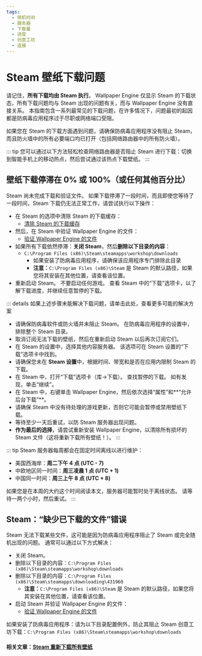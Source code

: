 ```yaml
---
tags:
  - 停机时间
  - 服务器
  - 下载量
  - 进度
  - 创意工坊
  - 连接
---
```


# Steam 壁纸下载问题

请记住，**所有下载均由 Steam 执行**。 Wallpaper Engine 仅显示 Steam 的下载状态，所有下载问题均与 Steam 出现的问题有关，而与 Wallpaper Engine 没有直接关系。 本指南包含一系列最常见的下载问题，在许多情况下，问题最初的起因都是防病毒应用程序过于尽职或网络端口受阻。

如果您在 Steam 的下载方面遇到问题，请确保防病毒应用程序没有阻止 Steam，而且防火墙中的所有必要端口均已打开（包括网络路由器中的所有防火墙）。

::: tip
您可以通过以下方法轻松检查网络路由器是否阻止 Steam 进行下载：切换到智能手机上的移动热点，然后尝试通过该热点下载壁纸。
:::

## 壁纸下载停滞在 0% 或 100%（或任何其他百分比）
Steam 尚未完成下载和验证文件。 如果下载停滞了一段时间，而且即使您等待了一段时间，Steam 下载仍无法正常工作，请尝试执行以下操作：

* 在 Steam 的选项中清除 Steam 的下载缓存：
  * [清除 Steam 的下载缓存](https://support.steampowered.com/kb_article.php?ref=3134-TIAL-4638)
* 然后，在 Steam 中验证 Wallpaper Engine 的文件：
  * [验证 Wallpaper Engine 的文件](https://support.steampowered.com/kb_article.php?ref=2037-QEUH-3335)
* 如果所有下载依然停滞：**关闭 Steam**，然后**删除以下目录的内容**：
  * `C:\Program Files (x86)\Steam\steamapps\workshop\downloads`
    * 如果安装了防病毒应用程序，请确保该应用程序专门排除此目录
    * **注意：**`C:\Program Files (x86)\Steam` 是 Steam 的默认路径，如果您将其安装在其他位置，请查看该位置。
* 重新启动 Steam。 不要启动任何游戏。 查看 Steam 中的“下载”选项卡，以了解下载进度，并继续任意暂停的下载。

::: details
如果上述步骤未能解决下载问题，请单击此处，查看更多可能的解决方案
* 请确保防病毒软件或防火墙并未阻止 Steam。 在防病毒应用程序的设置中，排除整个 Steam 目录。
* 取消订阅无法下载的壁纸，然后在重新启动 Steam 以后再次订阅它们。
* 在 Steam 的设置中，选择其他内容服务器。 该选项可在 Steam 设置的“下载”选项卡中找到。
* 请确保您未在 **Steam 设置**中，根据时间、带宽和是否在应用内限制 Steam 的下载。
* 在 Steam 中，打开“下载”选项卡（库->下载）。 查找暂停的下载。 如有发现，单击“继续”。
* 在 Steam 中，右键单击 Wallpaper Engine，然后依次选择“属性”和**“允许后台下载”**。
* 请确保 Steam 中没有待处理的游戏更新，否则它可能会暂停或禁用壁纸下载。
* 等待至少一天后重试，以防 Steam 服务器出现问题。
* **作为最后的选择**，请尝试重新安装 Wallpaper Engine，以清除所有损坏的 Steam 文件（这将重新下载所有壁纸！）。
:::

::: tip
Steam 服务器每周都会在固定时间离线以进行维护：

* 美国西海岸：**周二下午 4 点 (UTC - 7)**
* 中欧地区同一时间：**周三凌晨 1 点 (UTC + 1)**
* 中国同一时间：**周三上午 8 点 (UTC + 8)**

如果您是在本周的大约这个时间阅读本文，服务器可能暂时处于离线状态。 请等待一两个小时，然后重试。
:::

## Steam：“缺少已下载的文件”错误

Steam 无法下载某些文件，这可能是因为防病毒应用程序阻止了 Steam 或完全随机出现的问题。 通常可以通过以下方式解决：

* 关闭 Steam。
* 删除以下目录的内容：`C:\Program Files (x86)\Steam\steamapps\workshop\downloads`
* 删除以下目录的内容：`C:\Program Files (x86)\Steam\steamapps\downloading\431960`
  * **注意：**`C:\Program Files (x86)\Steam` 是 Steam 的默认路径，如果您将其安装在其他位置，请查看该位置。
* 启动 Steam 并验证 Wallpaper Engine 的文件：
  * [验证 Wallpaper Engine 的文件](https://support.steampowered.com/kb_article.php?ref=2037-QEUH-3335)

如果安装了防病毒应用程序：请为以下目录配置例外，防止其阻止 Steam 创意工坊下载：`C:\Program Files (x86)\Steam\steamapps\workshop\downloads`

#### 相关文章：[Steam 重新下载所有壁纸](/steam/redownload)